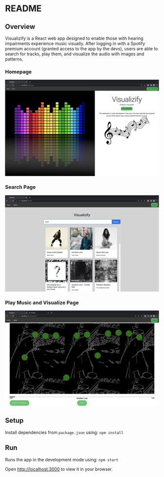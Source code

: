 # README

## Overview

Visualizify is a React web app designed to enable those with hearing impairments experience music visually. After logging in with a Spotify premium account (granted access to the app by the devs), users are able to search for tracks, play them, and visualize the audio with images and patterns.

### Homepage
![plot](./images/home.png)

### Search Page
![plot](./images/search.png)

### Play Music and Visualize Page
![plot](./images/play.png)

## Setup

Install dependencies from `package.json` using: `npm install`

## Run

Runs the app in the development mode using: `npm start`

Open [http://localhost:3000](http://localhost:3000) to view it in your browser.